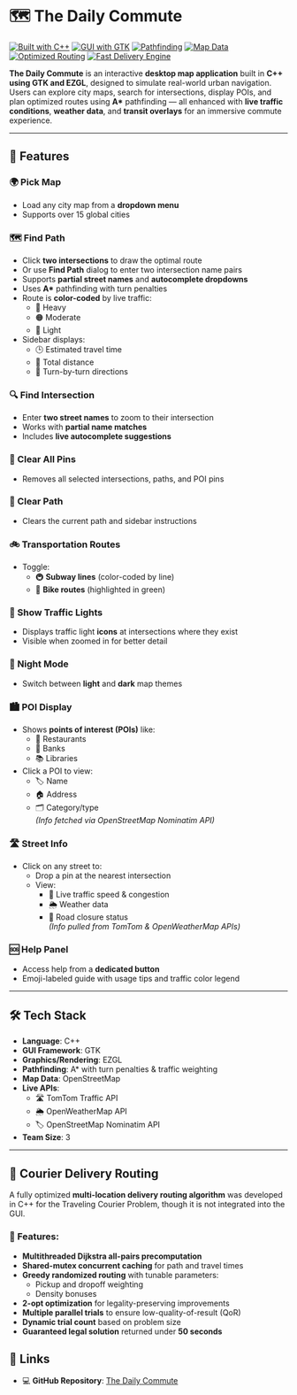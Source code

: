 # 🗺️ The Daily Commute

[![Built with C++](https://img.shields.io/badge/Built%20with-C++-00599C?style=for-the-badge&logo=c%2B%2B&logoColor=white)](https://isocpp.org/)
[![GUI with GTK](https://img.shields.io/badge/GUI-GTK-4E9A06?style=for-the-badge&logo=gtk&logoColor=white)](https://www.gtk.org/)
[![Pathfinding](https://img.shields.io/badge/Includes-A%2A%20Pathfinding-FF9800?style=for-the-badge&logo=mapbox&logoColor=white)]()
[![Map Data](https://img.shields.io/badge/Data-OpenStreetMap-7EBC6F?style=for-the-badge&logo=openstreetmap&logoColor=white)](https://www.openstreetmap.org/)
[![Optimized Routing](https://img.shields.io/badge/Optimized-Multithreaded%20Courier%20Routing-blueviolet?style=for-the-badge&logo=databricks)]()
[![Fast Delivery Engine](https://img.shields.io/badge/Engine-Greedy%20%26%202--Opt%20Search-orange?style=for-the-badge&logo=lightning&logoColor=white)]()

**The Daily Commute** is an interactive **desktop map application** built in **C++ using GTK and EZGL**, designed to simulate real-world urban navigation. Users can explore city maps, search for intersections, display POIs, and plan optimized routes using **A\*** pathfinding — all enhanced with **live traffic conditions**, **weather data**, and **transit overlays** for an immersive commute experience.

---

## 🚀 Features

### 🌍 Pick Map
- Load any city map from a **dropdown menu**
- Supports over 15 global cities

### 🗺️ Find Path
- Click **two intersections** to draw the optimal route
- Or use **Find Path** dialog to enter two intersection name pairs
- Supports **partial street names** and **autocomplete dropdowns**
- Uses **A\*** pathfinding with turn penalties
- Route is **color-coded** by live traffic:
  - 🔴 Heavy  
  - 🟠 Moderate  
  - 🔵 Light
- Sidebar displays:
  - 🕒 Estimated travel time  
  - 📏 Total distance  
  - 🚗 Turn-by-turn directions

### 🔍 Find Intersection
- Enter **two street names** to zoom to their intersection
- Works with **partial name matches**
- Includes **live autocomplete suggestions**

### 📌 Clear All Pins
- Removes all selected intersections, paths, and POI pins

### 🧹 Clear Path
- Clears the current path and sidebar instructions

### 🚲 Transportation Routes
- Toggle:
  - 🚇 **Subway lines** (color-coded by line)
  - 🚴 **Bike routes** (highlighted in green)

### 🚦 Show Traffic Lights
- Displays traffic light **icons** at intersections where they exist
- Visible when zoomed in for better detail

### 🌙 Night Mode
- Switch between **light** and **dark** map themes

### 🏙️ POI Display
- Shows **points of interest (POIs)** like:
  - 🍕 Restaurants  
  - 🏦 Banks  
  - 📚 Libraries  
- Click a POI to view:
  - 🏷️ Name  
  - 🏠 Address  
  - 🗂️ Category/type  
  *(Info fetched via OpenStreetMap Nominatim API)*

### 🛣️ Street Info
- Click on any street to:
  - Drop a pin at the nearest intersection
  - View:
    - 🚦 Live traffic speed & congestion  
    - 🌦️ Weather data  
    - 🚧 Road closure status  
  *(Info pulled from TomTom & OpenWeatherMap APIs)*

### 🆘 Help Panel
- Access help from a **dedicated button**
- Emoji-labeled guide with usage tips and traffic color legend

---

## 🛠 Tech Stack

- **Language**: C++  
- **GUI Framework**: GTK  
- **Graphics/Rendering**: EZGL  
- **Pathfinding**: A\* with turn penalties & traffic weighting  
- **Map Data**: OpenStreetMap  
- **Live APIs**:
  - 🛣️ TomTom Traffic API  
  - 🌦️ OpenWeatherMap API  
  - 🏷️ OpenStreetMap Nominatim API  
- **Team Size**: 3

---

## 🚚 Courier Delivery Routing

A fully optimized **multi-location delivery routing algorithm** was developed in C++ for the Traveling Courier Problem, though it is not integrated into the GUI.

### 🔧 Features:
- **Multithreaded Dijkstra all-pairs precomputation**
- **Shared-mutex concurrent caching** for path and travel times
- **Greedy randomized routing** with tunable parameters:
  - Pickup and dropoff weighting
  - Density bonuses
- **2-opt optimization** for legality-preserving improvements
- **Multiple parallel trials** to ensure low-quality-of-result (QoR)
- **Dynamic trial count** based on problem size
- **Guaranteed legal solution** returned under **50 seconds**

## 🔗 Links

- 💻 **GitHub Repository**: [The Daily Commute](https://github.com/nathwung/the-daily-commute)
